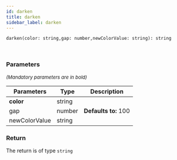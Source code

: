 ```yaml
---
id: darken
title: darken
sidebar_label: darken
---
```


```tsx
darken(color: string,gap: number,newColorValue: string): string
```
<br/>



### Parameters

<font size="2"><i>(Mandatory parameters are in bold)</i></font>

| Parameters | Type | Description |
| --------- | ---- | ----------- |
| **color** | string |  |
| gap | number | **Defaults to:** 100 |
| newColorValue | string |  |


### Return



The return is of type <code>string</code>